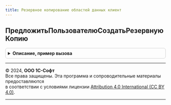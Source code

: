 ```yaml
---
title: Резервное копирование областей данных клиент
---
```



## ПредложитьПользователюСоздатьРезервнуюКопию
<details style="margin: 1em 0; padding: 0.5em; border: 1px solid #ccc; border-radius: 6px;">

<summary style="font-weight: bold; cursor: pointer;">Описание, пример вызова</summary>

```bsl

// Предлагает пользователю создать резервную копию.
// @skip-warning ПустойМетод - особенность реализации.
//
Процедура ПредложитьПользователюСоздатьРезервнуюКопию() Экспорт
```

Пример вызова
```bsl
РезервноеКопированиеОбластейДанныхКлиент.ПредложитьПользователюСоздатьРезервнуюКопию() 
```
</details>

---

© 2024, **ООО 1С-Софт**  
Все права защищены. Эта программа и сопроводительные материалы предоставляются  
в соответствии с условиями лицензии [Attribution 4.0 International (CC BY 4.0)](https://creativecommons.org/licenses/by/4.0/legalcode).

---
